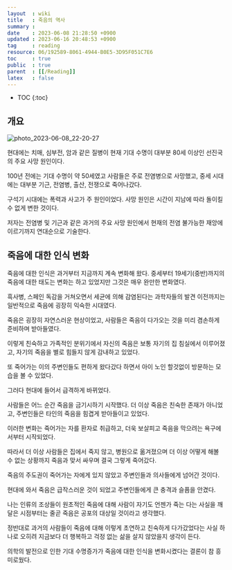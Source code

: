 ```yaml
---
layout  : wiki
title   : 죽음의 역사 
summary : 
date    : 2023-06-08 21:28:50 +0900
updated : 2023-06-16 20:48:53 +0900
tag     : reading
resource: 06/192589-8061-4944-B0E5-3D95F051C7E6
toc     : true
public  : true
parent  : [[/Reading]]
latex   : false
---
```

* TOC
{:toc}

## 개요

![photo_2023-06-08_22-20-27](https://github.com/Voyager003/toy-shoppingmall/assets/85725033/632de2c5-b409-4180-aeb7-66cfe0786dc9)

현대에는 치매, 심부전, 암과 같은 질병이 현재 기대 수명이 대부분 80세 이상인 선진국의 주요 사망 원인이다.

100년 전에는 기대 수명이 약 50세였고 사람들은 주로 전염병으로 사망했고, 중세 시대에는 대부분 기근, 전염병, 출산, 전쟁으로 죽어나갔다. 

구석기 시대에는 폭력과 사고가 주 원인이었다. 사망 원인은 시간이 지남에 따라 돌이킬 수 없게 변한 것이다.

저자는 전염병 및 기근과 같은 과거의 주요 사망 원인에서 현재의 전염 불가능한 재앙에 이르기까지 연대순으로 기술한다.

## 죽음에 대한 인식 변화

죽음에 대한 인식은 과거부터 지금까지 계속 변화해 왔다. 중세부터 19세기(중반)까지의 죽음에 대한 태도는 변화는 하고 있었지만 그것은 매우 완만한 변화였다.

흑사병, 스페인 독감을 거쳐오면서 세균에 의해 감염된다는 과학자들의 발견 이전까지는 일반적으로 죽음에 굉장히 익숙한 시대였다.

죽음은 굉장히 자연스러운 현상이었고, 사람들은 죽음이 다가오는 것을 미리 겸손하게 준비하며 받아들였다. 

이렇게 친숙하고 가족적인 분위기에서 자신의 죽음은 보통 자기의 집 침실에서 이루어졌고, 자기의 죽음을 별로 힘들지 않게 감내하고 있었다.

또 죽어가는 이의 주변인들도 편하게 왔다갔다 하면서 아이 노인 할것없이 방문하는 모습을 볼 수 있었다.

그러다 현대에 들어서 급격하게 바뀌었다. 

사람들은 어느 순간 죽음을 금기시하기 시작했다. 더 이상 죽음은 친숙한 존재가 아니었고, 주변인들은 타인의 죽음을 힘겹게 받아들이고 있었다. 

이러한 변화는 죽어가는 자를 환자로 취급하고, 더욱 보살피고 죽음을 막으려는 욕구에서부터 시작되었다. 

따라서 더 이상 사람들은 집에서 죽지 않고, 병원으로 옮겨졌으며 더 이상 어떻게 해볼 수 없는 상황까지 죽음과 맞서 싸우며 결국 그렇게 죽어갔다.

죽음의 주도권이 죽어가는 자에게 있지 않았고 주변인들과 의사들에게 넘어간 것이다.

현대에 와서 죽음은 급작스러운 것이 되었고 주변인들에게 큰 충격과 슬픔을 안겼다.

나는 인류의 조상들이 원초적인 죽음에 대해 사람이 자기도 언젠가 죽는 다는 사실을 깨달은 시점부터는 줄곧 죽음은 공포의 대상일 것이라고 생각했다.

정반대로 과거의 사람들이 죽음에 대해 이렇게 초연하고 친숙하게 다가갔었다는 사실 하나로 오히려 지금보다 더 행복하고 걱정 없는 삶을 살지 않았을지 생각이 든다.

의학의 발전으로 인한 기대 수명증가가 죽음에 대한 인식을 변화시켰다는 결론이 참 흥미로웠다.

